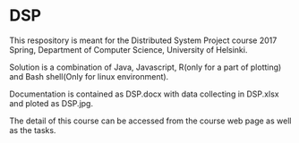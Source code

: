 # DSP
This respository is meant for the Distributed System Project course 2017 Spring, Department of Computer Science, University of Helsinki.

Solution is a combination of Java, Javascript, R(only for a part of plotting) and Bash shell(Only for linux environment).

Documentation is contained as DSP.docx with data collecting in DSP.xlsx and ploted as DSP.jpg.

The detail of this course can be accessed from the course web page as well as the tasks.
